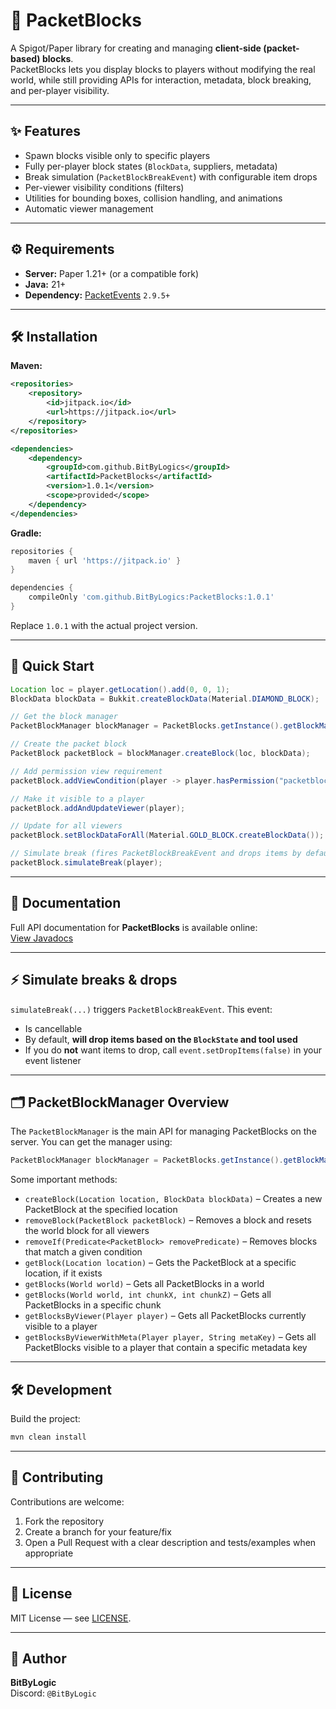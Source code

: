# 🧱 PacketBlocks

A Spigot/Paper library for creating and managing **client-side (packet-based) blocks**.  
PacketBlocks lets you display blocks to players without modifying the real world, while still providing APIs for interaction, metadata, block breaking, and per-player visibility.

---

## ✨ Features
- Spawn blocks visible only to specific players
- Fully per-player block states (`BlockData`, suppliers, metadata)
- Break simulation (`PacketBlockBreakEvent`) with configurable item drops
- Per-viewer visibility conditions (filters)
- Utilities for bounding boxes, collision handling, and animations
- Automatic viewer management

---

## ⚙️ Requirements
- **Server:** Paper 1.21+ (or a compatible fork)
- **Java:** 21+
- **Dependency:** [PacketEvents](https://github.com/retrooper/packetevents) `2.9.5+`

---

## 🛠 Installation

**Maven:**
```xml
<repositories>
    <repository>
        <id>jitpack.io</id>
        <url>https://jitpack.io</url>
    </repository>
</repositories>

<dependencies>
    <dependency>
        <groupId>com.github.BitByLogics</groupId>
        <artifactId>PacketBlocks</artifactId>
        <version>1.0.1</version>
        <scope>provided</scope>
    </dependency>
</dependencies>
```

**Gradle:**
```groovy
repositories {
    maven { url 'https://jitpack.io' }
}

dependencies {
    compileOnly 'com.github.BitByLogics:PacketBlocks:1.0.1'
}
```

Replace `1.0.1` with the actual project version.

---

## 🚀 Quick Start

```java
Location loc = player.getLocation().add(0, 0, 1);
BlockData blockData = Bukkit.createBlockData(Material.DIAMOND_BLOCK);

// Get the block manager
PacketBlockManager blockManager = PacketBlocks.getInstance().getBlockManager();

// Create the packet block
PacketBlock packetBlock = blockManager.createBlock(loc, blockData);

// Add permission view requirement
packetBlock.addViewCondition(player -> player.hasPermission("packetblocks.view"));

// Make it visible to a player
packetBlock.addAndUpdateViewer(player);

// Update for all viewers
packetBlock.setBlockDataForAll(Material.GOLD_BLOCK.createBlockData());

// Simulate break (fires PacketBlockBreakEvent and drops items by default)
packetBlock.simulateBreak(player);
```

---

## 📖 Documentation

Full API documentation for **PacketBlocks** is available online:  
[View Javadocs](https://bitbylogics.github.io/PacketBlocks/)

---

## ⚡ Simulate breaks & drops

`simulateBreak(...)` triggers `PacketBlockBreakEvent`. This event:

- Is cancellable
- By default, **will drop items based on the `BlockState` and tool used**
- If you do **not** want items to drop, call `event.setDropItems(false)` in your event listener

---

## 🗂 PacketBlockManager Overview

The `PacketBlockManager` is the main API for managing PacketBlocks on the server. You can get the manager using:

```java
PacketBlockManager blockManager = PacketBlocks.getInstance().getBlockManager();
```

Some important methods:

- `createBlock(Location location, BlockData blockData)` – Creates a new PacketBlock at the specified location
- `removeBlock(PacketBlock packetBlock)` – Removes a block and resets the world block for all viewers
- `removeIf(Predicate<PacketBlock> removePredicate)` – Removes blocks that match a given condition
- `getBlock(Location location)` – Gets the PacketBlock at a specific location, if it exists
- `getBlocks(World world)` – Gets all PacketBlocks in a world
- `getBlocks(World world, int chunkX, int chunkZ)` – Gets all PacketBlocks in a specific chunk
- `getBlocksByViewer(Player player)` – Gets all PacketBlocks currently visible to a player
- `getBlocksByViewerWithMeta(Player player, String metaKey)` – Gets all PacketBlocks visible to a player that contain a specific metadata key

---

## 🛠 Development

Build the project:
```bash
mvn clean install
```

---

## 🤝 Contributing

Contributions are welcome:

1. Fork the repository
2. Create a branch for your feature/fix
3. Open a Pull Request with a clear description and tests/examples when appropriate

---

## 📜 License

MIT License — see [LICENSE](./LICENSE).

---

## 👤 Author

**BitByLogic**  
Discord: `@BitByLogic`
